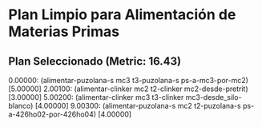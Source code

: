 # Plan Limpio para Alimentación de Materias Primas

## Plan Seleccionado (Metric: 16.43)

0.00000: (alimentar-puzolana-s mc3 t3-puzolana-s ps-a-mc3-por-mc2) [5.00000]
2.00100: (alimentar-clinker mc2 t2-clinker mc2-desde-pretrit) [3.00000]
5.00200: (alimentar-clinker mc3 t3-clinker mc3-desde_silo-blanco) [4.00000]
9.00300: (alimentar-puzolana-s mc2 t2-puzolana-s ps-a-426ho02-por-426ho04) [4.00000]